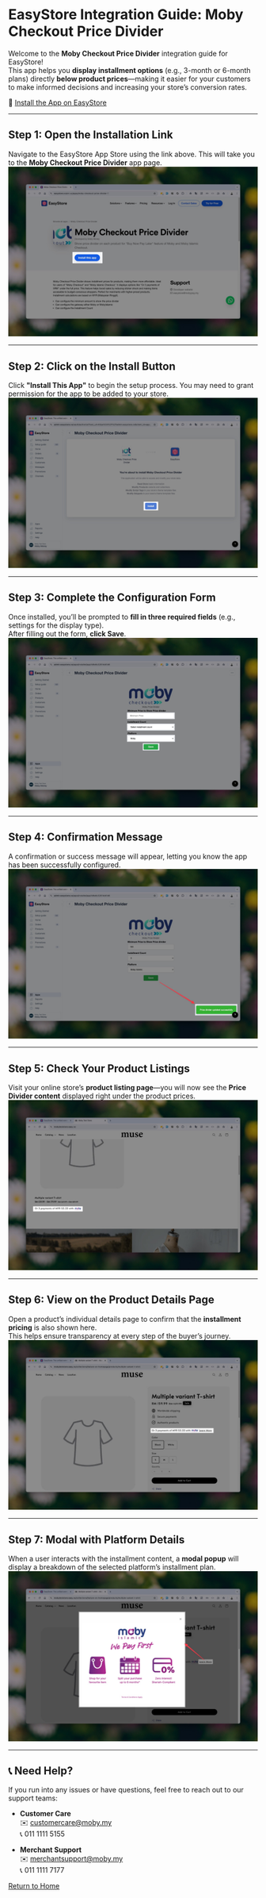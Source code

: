 # EasyStore Integration Guide: Moby Checkout Price Divider

Welcome to the **Moby Checkout Price Divider** integration guide for EasyStore!  
This app helps you **display installment options** (e.g., 3-month or 6-month plans) directly **below product prices**—making it easier for your customers to make informed decisions and increasing your store’s conversion rates.

🔗 [Install the App on EasyStore](https://www.easystore.co/en-us/apps/moby-checkout-price-divider-1)

---

## Step 1: Open the Installation Link  
Navigate to the EasyStore App Store using the link above. This will take you to the **Moby Checkout Price Divider** app page.  
![Step 1](1.jpeg)

---

## Step 2: Click on the Install Button  
Click **"Install This App"** to begin the setup process. You may need to grant permission for the app to be added to your store.  
![Step 2](2.jpeg)

---

## Step 3: Complete the Configuration Form  
Once installed, you’ll be prompted to **fill in three required fields** (e.g., settings for the display type).  
After filling out the form, **click Save**.  
![Step 3](3.jpeg)

---

## Step 4: Confirmation Message  
A confirmation or success message will appear, letting you know the app has been successfully configured.  
![Step 4](4.jpeg)

---

## Step 5: Check Your Product Listings  
Visit your online store’s **product listing page**—you will now see the **Price Divider content** displayed right under the product prices.  
![Step 5](5.jpeg)

---

## Step 6: View on the Product Details Page  
Open a product’s individual details page to confirm that the **installment pricing** is also shown here.  
This helps ensure transparency at every step of the buyer’s journey.  
![Step 6](6.jpeg)

---

## Step 7: Modal with Platform Details  
When a user interacts with the installment content, a **modal popup** will display a breakdown of the selected platform’s installment plan.  
![Step 7](7.jpeg)

---

## 📞 Need Help?

If you run into any issues or have questions, feel free to reach out to our support teams:

- **Customer Care**  
  ✉️ [customercare@moby.my](mailto:customercare@moby.my)  
  📞 011 1111 5155  

- **Merchant Support**  
  ✉️ [merchantsupport@moby.my](mailto:merchantsupport@moby.my)  
  📞 011 1111 7177  

[Return to Home](../../README.md)

